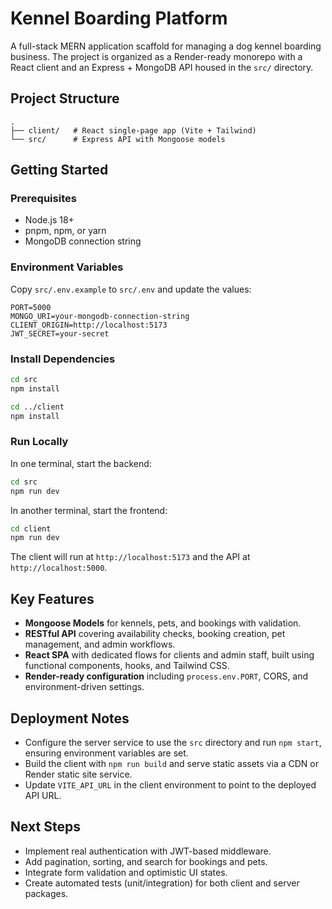 # Kennel Boarding Platform

A full-stack MERN application scaffold for managing a dog kennel boarding business. The project is organized as a Render-ready monorepo with a React client and an Express + MongoDB API housed in the `src/` directory.

## Project Structure

```
.
├── client/   # React single-page app (Vite + Tailwind)
└── src/      # Express API with Mongoose models
```

## Getting Started

### Prerequisites

- Node.js 18+
- pnpm, npm, or yarn
- MongoDB connection string

### Environment Variables

Copy `src/.env.example` to `src/.env` and update the values:

```
PORT=5000
MONGO_URI=your-mongodb-connection-string
CLIENT_ORIGIN=http://localhost:5173
JWT_SECRET=your-secret
```

### Install Dependencies

```bash
cd src
npm install

cd ../client
npm install
```

### Run Locally

In one terminal, start the backend:

```bash
cd src
npm run dev
```

In another terminal, start the frontend:

```bash
cd client
npm run dev
```

The client will run at `http://localhost:5173` and the API at `http://localhost:5000`.

## Key Features

- **Mongoose Models** for kennels, pets, and bookings with validation.
- **RESTful API** covering availability checks, booking creation, pet management, and admin workflows.
- **React SPA** with dedicated flows for clients and admin staff, built using functional components, hooks, and Tailwind CSS.
- **Render-ready configuration** including `process.env.PORT`, CORS, and environment-driven settings.

## Deployment Notes

- Configure the server service to use the `src` directory and run `npm start`, ensuring environment variables are set.
- Build the client with `npm run build` and serve static assets via a CDN or Render static site service.
- Update `VITE_API_URL` in the client environment to point to the deployed API URL.

## Next Steps

- Implement real authentication with JWT-based middleware.
- Add pagination, sorting, and search for bookings and pets.
- Integrate form validation and optimistic UI states.
- Create automated tests (unit/integration) for both client and server packages.
